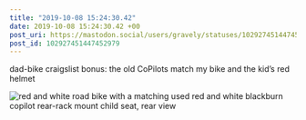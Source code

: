 ```yaml
---
title: "2019-10-08 15:24:30.42"
date: 2019-10-08 15:24:30.42 +00
post_uri: https://mastodon.social/users/gravely/statuses/102927451447452979
post_id: 102927451447452979
---
```

dad-bike craigslist bonus: the old CoPilots match my bike and the kid’s red helmet


![red and white road bike with a matching used red and white blackburn copilot rear-rack mount child seat, rear view](/images/20262597.jpg)


